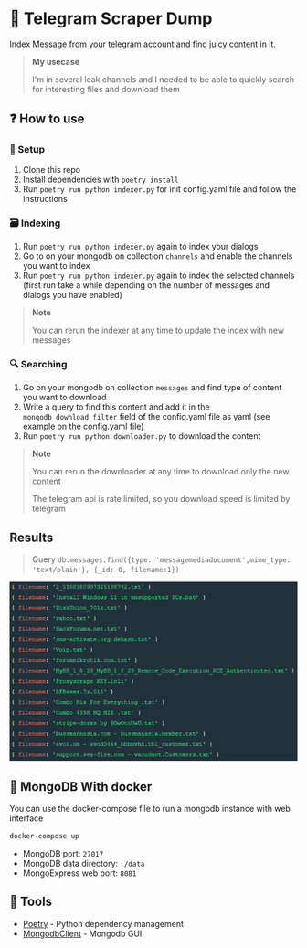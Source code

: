 # 💽 Telegram Scraper Dump 

Index Message from your telegram account and find juicy content in it.

> **My usecase**
> 
> I'm in several leak channels and I needed to be able to quickly search for interesting files and download them

## ❓ How to use

### 🔧 Setup 

1. Clone this repo
2. Install dependencies with `poetry install`
3. Run `poetry run python indexer.py` for init config.yaml file and follow the instructions

### 🗃️ Indexing

1. Run `poetry run python indexer.py` again to index your dialogs
2. Go to on your mongodb on collection `channels` and enable the channels you want to index
3. Run `poetry run python indexer.py` again to index the selected channels (first run take a while depending on the number of messages and dialogs you have enabled)

> **Note**
> 
> You can rerun the indexer at any time to update the index with new messages

### 🔍 Searching

1. Go on your mongodb on collection `messages` and find type of content you want to download
2. Write a query to find this content and add it in the `mongodb_download_filter` field of the config.yaml file as yaml (see example on the config.yaml file)
3. Run `poetry run python downloader.py` to download the content

> **Note**
> 
> You can rerun the downloader at any time to download only the new content
> 
> The telegram api is rate limited, so you download speed is limited by telegram

## Results

> Query `db.messages.find({type: 'messagemediadocument',mime_type: 'text/plain'}, {_id: 0, filename:1})`

<img src="img/sample.png" alt="result sample">

## 🐳 MongoDB With docker

You can use the docker-compose file to run a mongodb instance with web interface

```bash
docker-compose up
```

- MongoDB port: `27017`
- MongoDB data directory: `./data`
- MongoExpress web port: `8081`

## 🔩 Tools

- [Poetry](https://python-poetry.org/) - Python dependency management
- [MongodbClient](https://www.mongodb.com/products/compass) - Mongodb GUI
